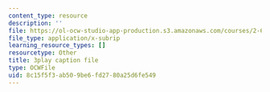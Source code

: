 ```yaml
---
content_type: resource
description: ''
file: https://ol-ocw-studio-app-production.s3.amazonaws.com/courses/2-627-fundamentals-of-photovoltaics-fall-2013/8c15f5f3ab509be6fd2780a25d6fe549_AWU3lTs9KJA.srt
file_type: application/x-subrip
learning_resource_types: []
resourcetype: Other
title: 3play caption file
type: OCWFile
uid: 8c15f5f3-ab50-9be6-fd27-80a25d6fe549
---
```

